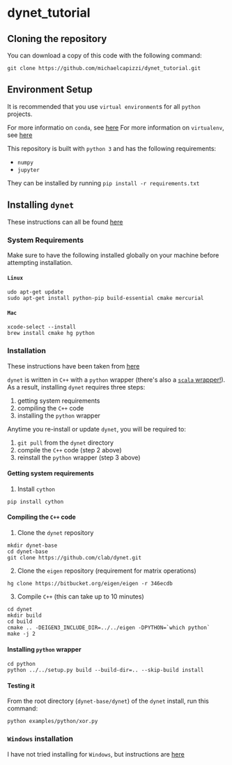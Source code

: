 # dynet_tutorial

## Cloning the repository

You can download a copy of this code with the following command:

```
git clone https://github.com/michaelcapizzi/dynet_tutorial.git
```

## Environment Setup

It is recommended that you use `virtual environment`s for all `python` projects.

For more informatio on `conda`, see [here](https://conda.io/docs/intro.html)
For more information on `virtualenv`, see [here](http://docs.python-guide.org/en/latest/dev/virtualenvs/)

This repository is built with `python 3` and has the following requirements:

 - `numpy`
 - `jupyter`
 
They can be installed by running `pip install -r requirements.txt`

## Installing `dynet`

These instructions can all be found [here](http://dynet.readthedocs.io/en/latest/python.html#)

### System Requirements

Make sure to have the following installed globally on your machine before attempting installation.

#### `Linux`

```
udo apt-get update
sudo apt-get install python-pip build-essential cmake mercurial
```

#### `Mac`

```
xcode-select --install
brew install cmake hg python 
```

### Installation

These instructions have been taken from [here](http://dynet.readthedocs.io/en/latest/python.html#manual-installation)

`dynet` is written in `C++` with a `python` wrapper (there's also a [`scala` wrapper!](https://github.com/clab/dynet/tree/master/contrib/swig)).  
As a result, installing `dynet` requires three steps:

 1. getting system requirements
 2. compiling the `C++` code
 3. installing the `python` wrapper
 
Anytime you re-install or update `dynet`, you will be required to:
 1. `git pull` from the `dynet` directory
 2. compile the `C++` code (step 2 above)
 3. reinstall the `python` wrapper (step 3 above)

#### Getting system requirements

1. Install `cython`

```
pip install cython
```

#### Compiling the `C++` code

1. Clone the `dynet` repository

```
mkdir dynet-base
cd dynet-base
git clone https://github.com/clab/dynet.git
```

2. Clone the `eigen` repository (requirement for matrix operations)

```
hg clone https://bitbucket.org/eigen/eigen -r 346ecdb
```

3. Compile `C++` (this can take up to 10 minutes)

```
cd dynet
mkdir build
cd build
cmake .. -DEIGEN3_INCLUDE_DIR=../../eigen -DPYTHON=`which python`
make -j 2
```

#### Installing `python` wrapper

```
cd python
python ../../setup.py build --build-dir=.. --skip-build install
```

#### Testing it

From the root directory (`dynet-base/dynet`) of the `dynet` install, run this command:
```
python examples/python/xor.py
```

### `Windows` installation

I have not tried installing for `Windows`, but instructions are [here](http://dynet.readthedocs.io/en/latest/python.html#windows-support)